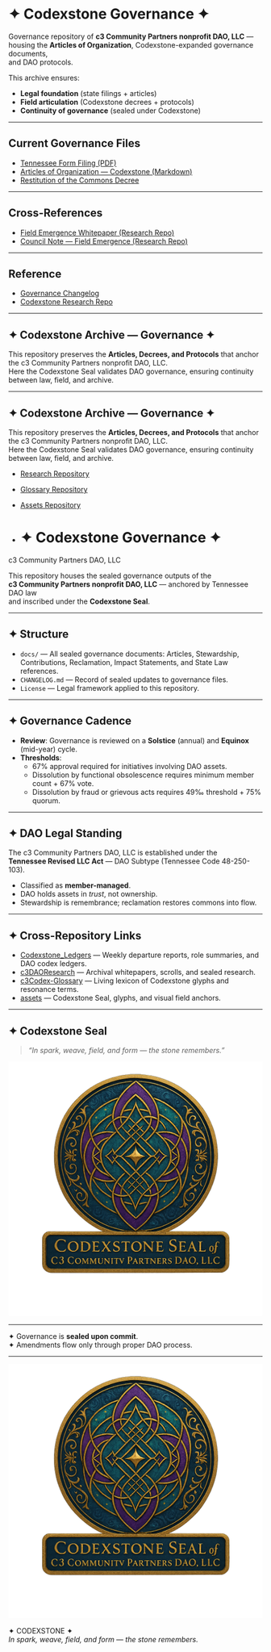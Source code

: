 # ✦ Codexstone Governance ✦  

Governance repository of **c3 Community Partners nonprofit DAO, LLC** —  
housing the **Articles of Organization**, Codexstone-expanded governance documents,  
and DAO protocols.  

This archive ensures:  
- **Legal foundation** (state filings + articles)  
- **Field articulation** (Codexstone decrees + protocols)  
- **Continuity of governance** (sealed under Codexstone)  

---

## Current Governance Files  

- [Tennessee Form Filing (PDF)](docs/FormFiling.pdf)  
- [Articles of Organization — Codexstone (Markdown)](docs/Articles_of_Organization_Codexstone.md)  
- [Restitution of the Commons Decree](docs/Restitution_of_the_Commons.md)  

---

## Cross-References  

- [Field Emergence Whitepaper (Research Repo)](https://github.com/c3codex/c3DAOResearch/blob/main/docs/FieldEmergenceWhitepaper_v1.0.0.pdf)  
- [Council Note — Field Emergence (Research Repo)](https://github.com/c3codex/c3DAOResearch/blob/main/docs/council-note-field-emergence.md)  

---

## Reference  

- [Governance Changelog](CHANGELOG.md)  
- [Codexstone Research Repo](https://github.com/c3codex/c3DAOResearch)  

---

## ✦ Codexstone Archive — Governance ✦  

This repository preserves the **Articles, Decrees, and Protocols** that anchor the c3 Community Partners nonprofit DAO, LLC.  
Here the Codexstone Seal validates DAO governance, ensuring continuity between law, field, and archive.  

- ---

## ✦ Codexstone Archive — Governance ✦  

This repository preserves the **Articles, Decrees, and Protocols** that anchor the c3 Community Partners nonprofit DAO, LLC.  
Here the Codexstone Seal validates DAO governance, ensuring continuity between law, field, and archive.  

- [Research Repository](https://github.com/c3codex/research)  
- [Glossary Repository](https://github.com/c3codex/glossary)  
- [Assets Repository](https://github.com/c3codex/assets)

- # ✦ Codexstone Governance ✦  
c3 Community Partners DAO, LLC  

This repository houses the sealed governance outputs of the  
**c3 Community Partners nonprofit DAO, LLC** — anchored by Tennessee DAO law  
and inscribed under the **Codexstone Seal**.  

---

## ✦ Structure

- `docs/` — All sealed governance documents: Articles, Stewardship, Contributions, Reclamation, Impact Statements, and State Law references.  
- `CHANGELOG.md` — Record of sealed updates to governance files.  
- `License` — Legal framework applied to this repository.  

---

## ✦ Governance Cadence

- **Review**: Governance is reviewed on a **Solstice** (annual) and **Equinox** (mid-year) cycle.  
- **Thresholds**:  
  - 67% approval required for initiatives involving DAO assets.  
  - Dissolution by functional obsolescence requires minimum member count + 67% vote.  
  - Dissolution by fraud or grievous acts requires 49‰ threshold + 75% quorum.  

---

## ✦ DAO Legal Standing  

The c3 Community Partners DAO, LLC is established under the  
**Tennessee Revised LLC Act** — DAO Subtype (Tennessee Code 48-250-103).  
- Classified as **member-managed**.  
- DAO holds assets in *trust*, not ownership.  
- Stewardship is remembrance; reclamation restores commons into flow.  

---

## ✦ Cross-Repository Links  

- [Codexstone_Ledgers](https://github.com/c3codex/Codexstone_Ledgers) — Weekly departure reports, role summaries, and DAO codex ledgers.  
- [c3DAOResearch](https://github.com/c3codex/c3DAOResearch) — Archival whitepapers, scrolls, and sealed research.  
- [c3Codex-Glossary](https://github.com/c3codex/c3Codex-Glossary) — Living lexicon of Codexstone glyphs and resonance terms.  
- [assets](https://github.com/c3codex/assets) — Codexstone Seal, glyphs, and visual field anchors.  

---

## ✦ Codexstone Seal  

> *“In spark, weave, field, and form — the stone remembers.”*

![](https://github.com/c3codex/assets/blob/main/Codexstone_Seal.PNG)

---

✦ Governance is **sealed upon commit**.  
✦ Amendments flow only through proper DAO process.  

---

![Codexstone Seal](https://github.com/c3codex/assets/blob/main/Codexstone_Seal.PNG?raw)  

✦ CODEXSTONE ✦  
*In spark, weave, field, and form — the stone remembers.*  
